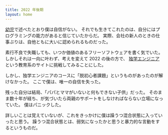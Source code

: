 ```yaml
---
title: 2022 年後期
layout: home
---
```

[幼児](infant)で述べたとおり僕は自信がない。
それでも生きてこれたのは、自分にはプログラミングの能力があると信じていたからだ。
実際、会社の新人のときの仕事ぶりは、自他ともに大いに認められるものだった。

素行不良で失職しても、いつか価値のあるフリーソフトウェアを書く気でいた。
しかしそれは一向に叶わず、考えを変えて 2022 の後の方で、
[独学エンジニア](https://dokugaku-engineer.com/)
という教育系のサイトに挑戦してみることにした。

しかし、独学エンジニアのコースに「脱初心者課題」というものがあったのが解けなかった。
ここで僕は、唯一の自信を失った。

残った自分は結局、「パパとママがいないと何もできない子供」だった。
そのまま数十年が経ち、が気づいたら両親のサポートをしなければならない立場になっていた。
僕はパニックした。

詳しいことは覚えていないが、これをきっかけに僕は躁うつ混合状態に入っていったと思う。
躁うつ混合状態とは、弱気になったかと思うと暴力的な言動をするというものだ。